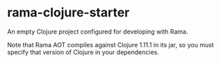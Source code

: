# rama-clojure-starter

An empty Clojure project configured for developing with Rama.

Note that Rama AOT compiles against Clojure 1.11.1 in its jar, so you must specify that version of Clojure in your dependencies.
